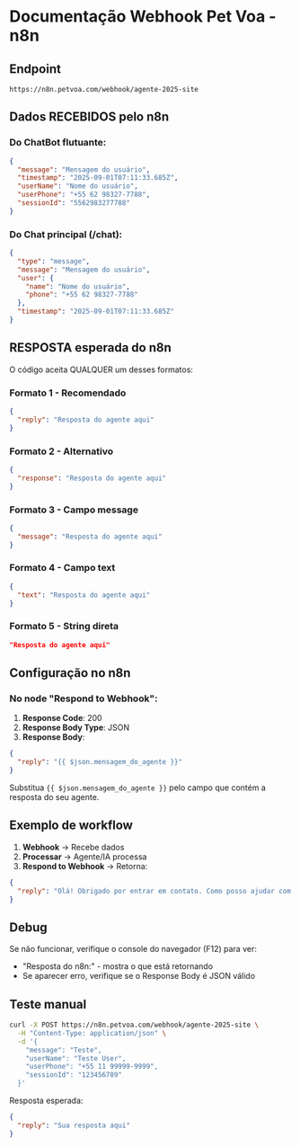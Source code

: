 # Documentação Webhook Pet Voa - n8n

## Endpoint
```
https://n8n.petvoa.com/webhook/agente-2025-site
```

## Dados RECEBIDOS pelo n8n

### Do ChatBot flutuante:
```json
{
  "message": "Mensagem do usuário",
  "timestamp": "2025-09-01T07:11:33.685Z",
  "userName": "Nome do usuário",
  "userPhone": "+55 62 98327-7788",
  "sessionId": "5562983277788"
}
```

### Do Chat principal (/chat):
```json
{
  "type": "message",
  "message": "Mensagem do usuário",
  "user": {
    "name": "Nome do usuário",
    "phone": "+55 62 98327-7788"
  },
  "timestamp": "2025-09-01T07:11:33.685Z"
}
```

## RESPOSTA esperada do n8n

O código aceita QUALQUER um desses formatos:

### Formato 1 - Recomendado
```json
{
  "reply": "Resposta do agente aqui"
}
```

### Formato 2 - Alternativo
```json
{
  "response": "Resposta do agente aqui"
}
```

### Formato 3 - Campo message
```json
{
  "message": "Resposta do agente aqui"
}
```

### Formato 4 - Campo text
```json
{
  "text": "Resposta do agente aqui"
}
```

### Formato 5 - String direta
```json
"Resposta do agente aqui"
```

## Configuração no n8n

### No node "Respond to Webhook":

1. **Response Code**: 200
2. **Response Body Type**: JSON
3. **Response Body**: 
```json
{
  "reply": "{{ $json.mensagem_do_agente }}"
}
```

Substitua `{{ $json.mensagem_do_agente }}` pelo campo que contém a resposta do seu agente.

## Exemplo de workflow

1. **Webhook** → Recebe dados
2. **Processar** → Agente/IA processa
3. **Respond to Webhook** → Retorna:
```json
{
  "reply": "Olá! Obrigado por entrar em contato. Como posso ajudar com o transporte do seu pet?"
}
```

## Debug

Se não funcionar, verifique o console do navegador (F12) para ver:
- "Resposta do n8n:" - mostra o que está retornando
- Se aparecer erro, verifique se o Response Body é JSON válido

## Teste manual

```bash
curl -X POST https://n8n.petvoa.com/webhook/agente-2025-site \
  -H "Content-Type: application/json" \
  -d '{
    "message": "Teste",
    "userName": "Teste User",
    "userPhone": "+55 11 99999-9999",
    "sessionId": "123456789"
  }'
```

Resposta esperada:
```json
{
  "reply": "Sua resposta aqui"
}
```